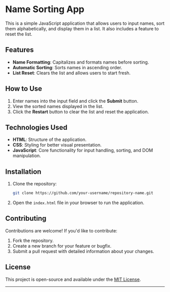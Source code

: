 # Name Sorting App

This is a simple JavaScript application that allows users to input names, sort them alphabetically, and display them in a list. It also includes a feature to reset the list.

## Features
- **Name Formatting**: Capitalizes and formats names before sorting.
- **Automatic Sorting**: Sorts names in ascending order.
- **List Reset**: Clears the list and allows users to start fresh.

## How to Use
1. Enter names into the input field and click the **Submit** button.
2. View the sorted names displayed in the list.
3. Click the **Restart** button to clear the list and reset the application.

## Technologies Used
- **HTML**: Structure of the application.
- **CSS**: Styling for better visual presentation.
- **JavaScript**: Core functionality for input handling, sorting, and DOM manipulation.

## Installation
1. Clone the repository:
   ```bash
   git clone https://github.com/your-username/repository-name.git
   ```
2. Open the `index.html` file in your browser to run the application.

## Contributing
Contributions are welcome! If you'd like to contribute:
1. Fork the repository.
2. Create a new branch for your feature or bugfix.
3. Submit a pull request with detailed information about your changes.

## License
This project is open-source and available under the [MIT License](LICENSE).

---

